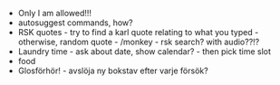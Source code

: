 - Only I am allowed!!!
- autosuggest commands, how?
- RSK quotes - try to find a karl quote relating to what you typed - otherwise,
  random quote - /monkey - rsk search? with audio??!?
- Laundry time - ask about date, show calendar? - then pick time slot
- food
- Glosförhör! - avslöja ny bokstav efter varje försök?
